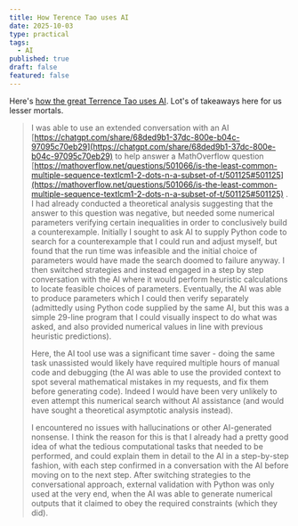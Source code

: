 ```yaml
---
title: How Terence Tao uses AI
date: 2025-10-03
type: practical
tags:
  - AI
published: true
draft: false
featured: false
---
```

Here's [how the great Terrence Tao uses AI](https://mathstodon.xyz/@tao/115306424727150237). Lot's of takeaways here for us lesser mortals.

> I was able to use an extended conversation with an AI [https://chatgpt.com/share/68ded9b1-37dc-800e-b04c-97095c70eb29](https://chatgpt.com/share/68ded9b1-37dc-800e-b04c-97095c70eb29) to help answer a MathOverflow question [https://mathoverflow.net/questions/501066/is-the-least-common-multiple-sequence-textlcm1-2-dots-n-a-subset-of-t/501125#501125](https://mathoverflow.net/questions/501066/is-the-least-common-multiple-sequence-textlcm1-2-dots-n-a-subset-of-t/501125#501125) . I had already conducted a theoretical analysis suggesting that the answer to this question was negative, but needed some numerical parameters verifying certain inequalities in order to conclusively build a counterexample. Initially I sought to ask AI to supply Python code to search for a counterexample that I could run and adjust myself, but found that the run time was infeasible and the initial choice of parameters would have made the search doomed to failure anyway. I then switched strategies and instead engaged in a step by step conversation with the AI where it would perform heuristic calculations to locate feasible choices of parameters. Eventually, the AI was able to produce parameters which I could then verify separately (admittedly using Python code supplied by the same AI, but this was a simple 29-line program that I could visually inspect to do what was asked, and also provided numerical values in line with previous heuristic predictions).
> 
> Here, the AI tool use was a significant time saver - doing the same task unassisted would likely have required multiple hours of manual code and debugging (the AI was able to use the provided context to spot several mathematical mistakes in my requests, and fix them before generating code). Indeed I would have been very unlikely to even attempt this numerical search without AI assistance (and would have sought a theoretical asymptotic analysis instead).
> 
> I encountered no issues with hallucinations or other AI-generated nonsense. I think the reason for this is that I already had a pretty good idea of what the tedious computational tasks that needed to be performed, and could explain them in detail to the AI in a step-by-step fashion, with each step confirmed in a conversation with the AI before moving on to the next step. After switching strategies to the conversational approach, external validation with Python was only used at the very end, when the AI was able to generate numerical outputs that it claimed to obey the required constraints (which they did).